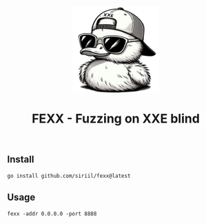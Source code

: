 <p align="center">
  <img width="40%" height=auto src="images/C5.png">
  <br>
  <h1 align="center">FEXX - Fuzzing on XXE blind</h1>
  <br>
</p>

## Install

```
go install github.com/siriil/fexx@latest
```

## Usage

```
fexx -addr 0.0.0.0 -port 8888
```
